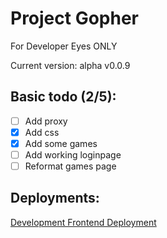 # Project Gopher

For Developer Eyes ONLY

Current version: alpha v0.0.9

## Basic todo (2/5):
- [ ] Add proxy
- [x] Add css
- [x] Add some games
- [ ] Add working loginpage
- [ ] Reformat games page
## Deployments:
[Development Frontend Deployment](https://gopher-pi.vercel.app/)
